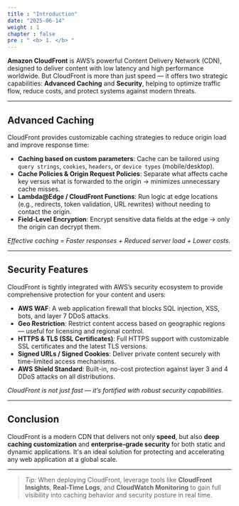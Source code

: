 ```yaml
---
title : "Introduction"
date: "2025-06-14"
weight : 1 
chapter : false
pre : " <b> 1. </b> "
---
```

**Amazon CloudFront** is AWS’s powerful Content Delivery Network (CDN), designed to deliver content with low latency and high performance worldwide. But CloudFront is more than just speed — it offers two strategic capabilities: **Advanced Caching** and **Security**, helping to optimize traffic flow, reduce costs, and protect systems against modern threats.

---

## Advanced Caching

CloudFront provides customizable caching strategies to reduce origin load and improve response time:

- **Caching based on custom parameters**: Cache can be tailored using `query strings`, `cookies`, `headers`, or `device types` (mobile/desktop).
- **Cache Policies & Origin Request Policies**: Separate what affects cache key versus what is forwarded to the origin → minimizes unnecessary cache misses.
- **Lambda@Edge / CloudFront Functions**: Run logic at edge locations (e.g., redirects, token validation, URL rewrites) without needing to contact the origin.
- **Field-Level Encryption**: Encrypt sensitive data fields at the edge → only the origin can decrypt them.

 *Effective caching = Faster responses + Reduced server load + Lower costs.*

---

## Security Features

CloudFront is tightly integrated with AWS’s security ecosystem to provide comprehensive protection for your content and users:

- **AWS WAF**: A web application firewall that blocks SQL injection, XSS, bots, and layer 7 DDoS attacks.
- **Geo Restriction**: Restrict content access based on geographic regions — useful for licensing and regional control.
- **HTTPS & TLS (SSL Certificates)**: Full HTTPS support with customizable SSL certificates and the latest TLS versions.
- **Signed URLs / Signed Cookies**: Deliver private content securely with time-limited access mechanisms.
- **AWS Shield Standard**: Built-in, no-cost protection against layer 3 and 4 DDoS attacks on all distributions.

*CloudFront is not just fast — it’s fortified with robust security capabilities.*

---

## Conclusion

CloudFront is a modern CDN that delivers not only **speed**, but also **deep caching customization** and **enterprise-grade security** for both static and dynamic applications. It's an ideal solution for protecting and accelerating any web application at a global scale.

---

> *Tip:* When deploying CloudFront, leverage tools like **CloudFront Insights**, **Real-Time Logs**, and **CloudWatch Monitoring** to gain full visibility into caching behavior and security posture in real time.